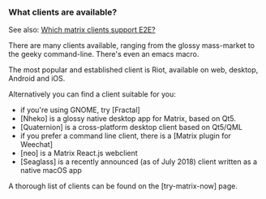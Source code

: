 ### What clients are available?

See also: [Which matrix clients support E2E?](#which-matrix-clients-support-e2e%3F)

There are many clients available, ranging from the glossy mass-market to the geeky command-line.  There's even an emacs macro.  

The most popular and established client is Riot, available on web, desktop, Android and iOS.

Alternatively you can find a client suitable for you:

* if you're using GNOME, try [Fractal]
* [Nheko] is a glossy native desktop app for Matrix, based on Qt5.
* [Quaternion] is a cross-platform desktop client based on Qt5/QML
* if you prefer a command line client, there is a [Matrix plugin for Weechat]
* [neo] is a Matrix React.js webclient
* [Seaglass] is a recently announced (as of July 2018) client written as a native macOS app

A thorough list of clients can be found on the [try-matrix-now] page.